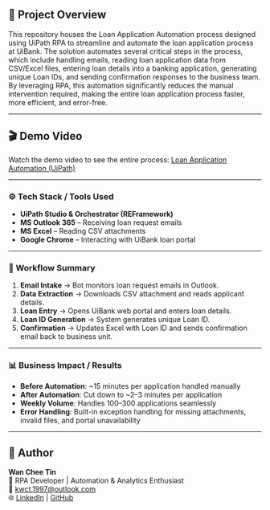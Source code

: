 ## 📖 Project Overview
This repository houses the Loan Application Automation process designed using UiPath RPA to streamline and automate the loan application process at UiBank. The solution automates several critical steps in the process, which include handling emails, reading loan application data from CSV/Excel files, entering loan details into a banking application, generating unique Loan IDs, and sending confirmation responses to the business team. By leveraging RPA, this automation significantly reduces the manual intervention required, making the entire loan application process faster, more efficient, and error-free.

---

## 🎬 Demo Video
Watch the demo video to see the entire process:
[Loan Application Automation (UiPath)](https://youtu.be/kOOTF1ZO3E0)

---

### ⚙️ Tech Stack / Tools Used  
- **UiPath Studio & Orchestrator (REFramework)**  
- **MS Outlook 365** – Receiving loan request emails  
- **MS Excel** – Reading CSV attachments  
- **Google Chrome** – Interacting with UiBank loan portal

---

### 🔄 Workflow Summary  
1. **Email Intake** → Bot monitors loan request emails in Outlook.  
2. **Data Extraction** → Downloads CSV attachment and reads applicant details.  
3. **Loan Entry** → Opens UiBank web portal and enters loan details.  
4. **Loan ID Generation** → System generates unique Loan ID.  
5. **Confirmation** → Updates Excel with Loan ID and sends confirmation email back to business unit.  

---

### 📊 Business Impact / Results  
- **Before Automation**: ~15 minutes per application handled manually 
- **After Automation**: Cut down to ~2–3 minutes per application  
- **Weekly Volume**: Handles 100–300 applications seamlessly  
- **Error Handling**: Built-in exception handling for missing attachments, invalid files, and portal unavailability  

---

## 👤 Author  
**Wan Chee Tin**  
💼 RPA Developer | Automation & Analytics Enthusiast  
📧 [kwct.1997@outlook.com](mailto:kwct.1997@outlook.com)  
🌐 [LinkedIn](https://linkedin.com/) | [GitHub](https://github.com/)  
